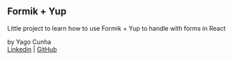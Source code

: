 ## Formik + Yup

Little project to learn how to use Formik + Yup to handle with forms in React

by Yago Cunha <br>
[Linkedin](https://www.linkedin.com/in/yagocunha) | [GitHub](https://github.com/cp-yago)